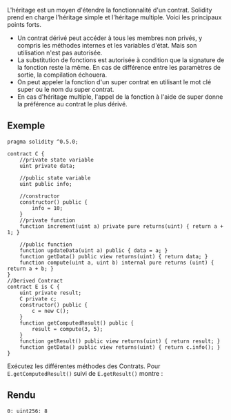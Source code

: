 L'héritage est un moyen d'étendre la fonctionnalité d'un contrat. Solidity prend en charge l'héritage simple et l'héritage multiple. Voici les principaux points forts.

- Un contrat dérivé peut accéder à tous les membres non privés, y compris les méthodes internes et les variables d'état. Mais son utilisation n'est pas autorisée.
- La substitution de fonctions est autorisée à condition que la signature de la fonction reste la même. En cas de différence entre les paramètres de sortie, la compilation échouera.
- On peut appeler la fonction d'un super contrat en utilisant le mot clé super ou le nom du super contrat.
- En cas d'héritage multiple, l'appel de la fonction à l'aide de super donne la préférence au contrat le plus dérivé.

## Exemple

```solidity
pragma solidity ^0.5.0;

contract C {
    //private state variable
    uint private data;
    
    //public state variable
    uint public info;

    //constructor
    constructor() public {
        info = 10;
    }
    //private function
    function increment(uint a) private pure returns(uint) { return a + 1; }
    
    //public function
    function updateData(uint a) public { data = a; }
    function getData() public view returns(uint) { return data; }
    function compute(uint a, uint b) internal pure returns (uint) { return a + b; }
}
//Derived Contract
contract E is C {
    uint private result;
    C private c;
    constructor() public {
        c = new C();
    }  
    function getComputedResult() public {      
        result = compute(3, 5); 
    }
    function getResult() public view returns(uint) { return result; }
    function getData() public view returns(uint) { return c.info(); }
}
```

Exécutez les différentes méthodes des Contrats. Pour ```E.getComputedResult()``` suivi de ```E.getResult()``` montre :

## Rendu

```solidity
0: uint256: 8
```